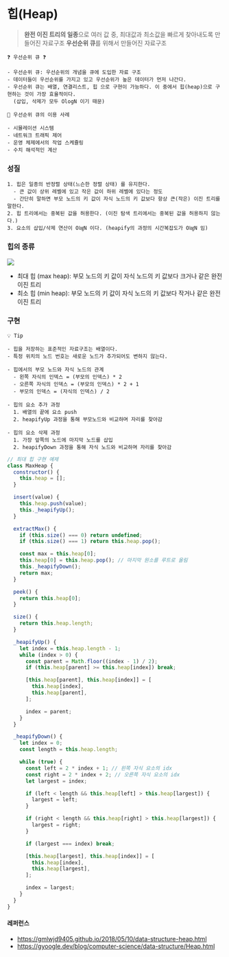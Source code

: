 # 힙(Heap)

> **완전 이진 트리의 일종**으로 여러 값 중, 최대값과 최소값을 빠르게 찾아내도록 만들어진 자료구조
> **우선순위 큐**를 위해서 만들어진 자료구조

```ABAP
❓ 우선순위 큐 ❓

- 우선순위 큐: 우선순위의 개념을 큐에 도입한 자료 구조
- 데이터들이 우선순위를 가지고 있고 우선순위가 높은 데이터가 먼저 나간다.
- 우선순위 큐는 배열, 연결리스트, 힙 으로 구현이 가능하다. 이 중에서 힙(heap)으로 구현하는 것이 가장 효율적이다.
  (삽입, 삭제가 모두 OlogN 이기 때문)

📌 우선순위 큐의 이용 사례

- 시뮬레이션 시스템
- 네트워크 트래픽 제어
- 운영 체제에서의 작업 스케쥴링
- 수치 해석적인 계산
```

### 성질

```ABAP
1. 힙은 일종의 반정렬 상태(느슨한 정렬 상태) 를 유지한다.
  - 큰 값이 상위 레벨에 있고 작은 값이 하위 레벨에 있다는 정도
  - 간단히 말하면 부모 노드의 키 값이 자식 노드의 키 값보다 항상 큰(작은) 이진 트리를 말한다.
2. 힙 트리에서는 중복된 값을 허용한다. (이진 탐색 트리에서는 중복된 값을 허용하지 않는다.)
3. 요소의 삽입/삭제 연산이 O㏒N 이다. (heapify의 과정의 시간복잡도가 O㏒N 임)
```

### 힙의 종류

<img src='https://t1.daumcdn.net/cfile/tistory/17084F504DA9895214'>

- 최대 힙 (max heap): 부모 노드의 키 값이 자식 노드의 키 값보다 크거나 같은 완전 이진 트리
- 최소 힙 (min heap): 부모 노드의 키 값이 자식 노드의 키 값보다 작거나 같은 완전 이진 트리

### 구현

```ABAP
💡 Tip

- 힙을 저장하는 표준적인 자료구조는 배열이다.
- 특정 위치의 노드 번호는 새로운 노드가 추가되어도 변하지 않는다.

- 힙에서의 부모 노드와 자식 노드의 관계
  - 왼쪽 자식의 인덱스 = (부모의 인덱스) * 2
  - 오른쪽 자식의 인덱스 = (부모의 인덱스) * 2 + 1
  - 부모의 인덱스 = (자식의 인덱스) / 2

- 힙의 요소 추가 과정
  1. 배열의 끝에 요소 push
  2. heapifyUp 과정을 통해 부모노드와 비교하며 자리를 찾아감

- 힙의 요소 삭제 과정
  1. 가장 앞쪽의 노드에 마지막 노드를 삽입
  2. heapifyDown 과정을 통해 자식 노드와 비교하며 자리를 찾아감
```

```javascript
// 최대 힙 구현 예제
class MaxHeap {
  constructor() {
    this.heap = [];
  }

  insert(value) {
    this.heap.push(value);
    this._heapifyUp();
  }

  extractMax() {
    if (this.size() === 0) return undefined;
    if (this.size() === 1) return this.heap.pop();

    const max = this.heap[0];
    this.heap[0] = this.heap.pop(); // 마지막 원소를 루트로 올림
    this._heapifyDown();
    return max;
  }

  peek() {
    return this.heap[0];
  }

  size() {
    return this.heap.length;
  }

  _heapifyUp() {
    let index = this.heap.length - 1;
    while (index > 0) {
      const parent = Math.floor((index - 1) / 2);
      if (this.heap[parent] >= this.heap[index]) break;

      [this.heap[parent], this.heap[index]] = [
        this.heap[index],
        this.heap[parent],
      ];

      index = parent;
    }
  }

  _heapifyDown() {
    let index = 0;
    const length = this.heap.length;

    while (true) {
      const left = 2 * index + 1; // 왼쪽 자식 요소의 idx
      const right = 2 * index + 2; // 오른쪽 자식 요소의 idx
      let largest = index;

      if (left < length && this.heap[left] > this.heap[largest]) {
        largest = left;
      }

      if (right < length && this.heap[right] > this.heap[largest]) {
        largest = right;
      }

      if (largest === index) break;

      [this.heap[largest], this.heap[index]] = [
        this.heap[index],
        this.heap[largest],
      ];

      index = largest;
    }
  }
}
```

#### 레퍼런스

- https://gmlwjd9405.github.io/2018/05/10/data-structure-heap.html
- https://gyoogle.dev/blog/computer-science/data-structure/Heap.html
